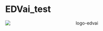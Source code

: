 # EDVai_test
<div align="center">
<img style=" margin-left:auto;margin-right:auto;display:block;margin-top:10px;" src="https://cdn.prod.website-files.com/61d5f00789a4ab4d52adcd5f/61f40048bdb455e078ad6cf8_Logotype.svg" loading="lazy" alt="logo-edvai" class="logo-image">
</div>
